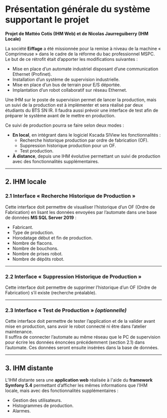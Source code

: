 # Présentation générale du système supportant le projet
**Projet de Mattéo Cotis (IHM Web) et de Nicolas Jaurreguiberry (IHM Locale)**

La société **Eiffage** a été missionnée pour la remise à niveau de la machine « Comprimeuse » dans le cadre de la réforme du bac professionnel MSPC.  
Le but de ce rétrofit était d’apporter les modifications suivantes :  
- Mise en place d’un automate industriel disposant d’une communication Ethernet (Profinet).  
- Installation d’un système de supervision industrielle.  
- Mise en place d’un bus de terrain pour E/S déportée.  
- Implantation d’un robot collaboratif sur réseau Ethernet.  

Une IHM sur le poste de supervision permet de lancer la production, mais un suivi de la production est à implémenter et sera réalisé par deux étudiants du BTS SN IR. Il faudra aussi prévoir une interface de test afin de préparer le système avant de le mettre en production.  

Ce suivi de production pourra se faire selon deux modes :  
- **En local**, en intégrant dans le logiciel Kscada SIView les fonctionnalités :  
  - Recherche historique production par ordre de fabrication (OF).  
  - Suppression historique production pour un OF.  
  - Test production.  
- **À distance**, depuis une IHM évolutive permettant un suivi de production avec des fonctionnalités supplémentaires.  

---

## 2. IHM locale

### 2.1 Interface « Recherche Historique de Production »

Cette interface doit permettre de visualiser l’historique d’un OF (Ordre de Fabrication) en lisant les données envoyées par l’automate dans une base de données **MS SQL Server 2019** :  

- Fabricant.  
- Type de production.  
- Horodatage début et fin de production.  
- Nombre de flacons.  
- Nombre de bouchons.  
- Nombre de prises robot.  
- Nombre de dépôts robot.  

---

### 2.2 Interface « Suppression Historique de Production »

Cette interface doit permettre de supprimer l’historique d’un OF (Ordre de Fabrication) s’il existe (recherche préalable).  

---

### 2.3 Interface « Test de Production » *(optionnelle)*

Cette interface doit permettre de tester l’application et de la valider avant mise en production, sans avoir le robot connecté ni être dans l’atelier maintenance.  
Il suffira de connecter l’automate au même réseau que le PC de supervision pour écrire les données énoncées précédemment (section 2.1) dans l’automate. Ces données seront ensuite insérées dans la base de données.  

---

## 3. IHM distante

L’IHM distante sera une **application web** réalisée à l'aide du **framework Symfony 5.4** permettant d’afficher les mêmes informations que l’IHM locale, mais avec des fonctionnalités supplémentaires :  
- Gestion des utilisateurs.  
- Histogrammes de production.  
- Alarmes.  
